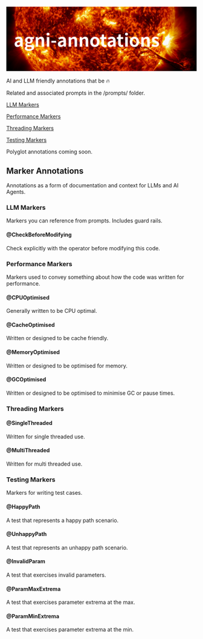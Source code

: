 ![img_1.png](docs/images/title.png)


AI and LLM friendly annotations that be :fire:

Related and associated prompts in the /prompts/ folder.

[LLM Markers](#llm-markers)

[Performance Markers](#performance-markers)

[Threading Markers](#threading-markers)

[Testing Markers](#testing-markers)

Polyglot annotations coming soon.

## Marker Annotations

Annotations as a form of documentation and context for LLMs and AI Agents.

### LLM Markers

Markers you can reference from prompts. Includes guard rails.

#### @CheckBeforeModifying

Check explicitly with the operator before modifying this code.

### Performance Markers

Markers used to convey something about how the code was written for performance.

#### @CPUOptimised

Generally written to be CPU optimal.

#### @CacheOptimised

Written or designed to be cache friendly.

#### @MemoryOptimised

Written or designed to be optimised for memory.

#### @GCOptimised

Written or designed to be optimised to minimise GC or pause times.

### Threading Markers

#### @SingleThreaded

Written for single threaded use.

#### @MultiThreaded

Written for multi threaded use.

### Testing Markers

Markers for writing test cases.

#### @HappyPath

A test that represents a happy path scenario.

#### @UnhappyPath

A test that represents an unhappy path scenario.

#### @InvalidParam

A test that exercises invalid parameters.

#### @ParamMaxExtrema

A test that exercises parameter extrema at the max.

#### @ParamMinExtrema

A test that exercises parameter extrema at the min.